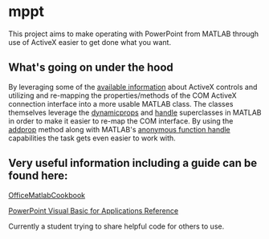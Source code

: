 # mppt
This project aims to make operating with PowerPoint from MATLAB through use of ActiveX easier to get done what you want.

## What's going on under the hood
By leveraging some of the [available information](https://docs.microsoft.com/en-us/office/vba/api/overview/powerpoint) about ActiveX controls and utilizing and re-mapping the properties/methods of the 
COM ActiveX connection interface into a more usable MATLAB class.
The classes themselves leverage the [dynamicprops](https://www.mathworks.com/help/matlab/ref/dynamicprops-class.html) and [handle](https://www.mathworks.com/help/matlab/ref/handle-class.html?searchHighlight=handle&s_tid=srchtitle) superclasses in MATLAB in order to make it easier to re-map the COM interface. By using the [addprop](https://www.mathworks.com/help/matlab/ref/dynamicprops.addprop.html?searchHighlight=addprop&s_tid=srchtitle) method along with
MATLAB's [anonymous function handle](https://www.mathworks.com/help/matlab/matlab_prog/creating-a-function-handle.html) capabilities the task gets even easier to work with.




## Very useful information including a guide can be found here:
[OfficeMatlabCookbook](https://github.com/zglin/OfficeMatlabCookbook)

[PowerPoint Visual Basic for Applications Reference](https://docs.microsoft.com/en-us/office/vba/api/overview/powerpoint)

Currently a student trying to share helpful code for others to use.

